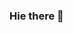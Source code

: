 ### Hie there 👋

<!--
**thulieblack/thulieblack** is a ✨ _special_ ✨ repository because its `README.md` (this file) appears on your GitHub profile.

I'm Vanilla Thulisile Sibanda (please don't call me by my first name though 😊) known as thulieblack. A self-taught Data Analyst,Python Programmer,Machine Learning Beginner,Techinal Writer and an Open Source enthusiast. Aside from programming i'm passionate about Mental Health as it is very important to have a great physical and mental well being inorder to be productive and spread positivity to others as weell. 
Here are some ideas to get you started:

- 🌱 I’m currently learning machine learning
- 💬 Ask me about Data analysis and technical writing
- 📫 How to reach me: [@Thulie_Vannie](https://twitter.com/Thulie_Vannie)
- 😄 Pronouns: she/her
- ⚡ Fun fact: I'm a foodie 

You can follow me 🌹
[Hashnode](https://hashnode.com/@thulieblack)
[Twitter](https://twitter.com/Thulie_Vannie)
[Instagram](https://instagram.com/the_proudly_thulisile)
[Github](https://github.com/thulieblack)
[Tableau](https://public.tableau.com/profile/thulieblack#!/)
[LinkedIn](https://www.linkedin.com/in/v-thulisile-sibanda)
-->

